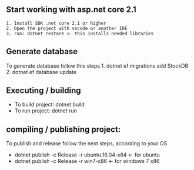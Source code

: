 ## Start working with asp.net core 2.1
    1. Install SDK .net core 2.1 or higher
    2. Open the project with vscode or another IDE
    3. run: dotnet restore <- this installs needed libraries

## Generate database

To generate database follow this steps
    1.  dotnet ef migrations add StockDB
    2.  dotnet ef database update

## Executing / building
* To build project: dotnet build
* To run project: dotnet run


## compiling / publishing project:
To publish and release follow the next steps, according to your OS
- dotnet publish -c Release -r ubuntu.16.04-x64 <- for ubuntu
- dotnet publish -c Release -r win7-x86 <- for windows 7 x86